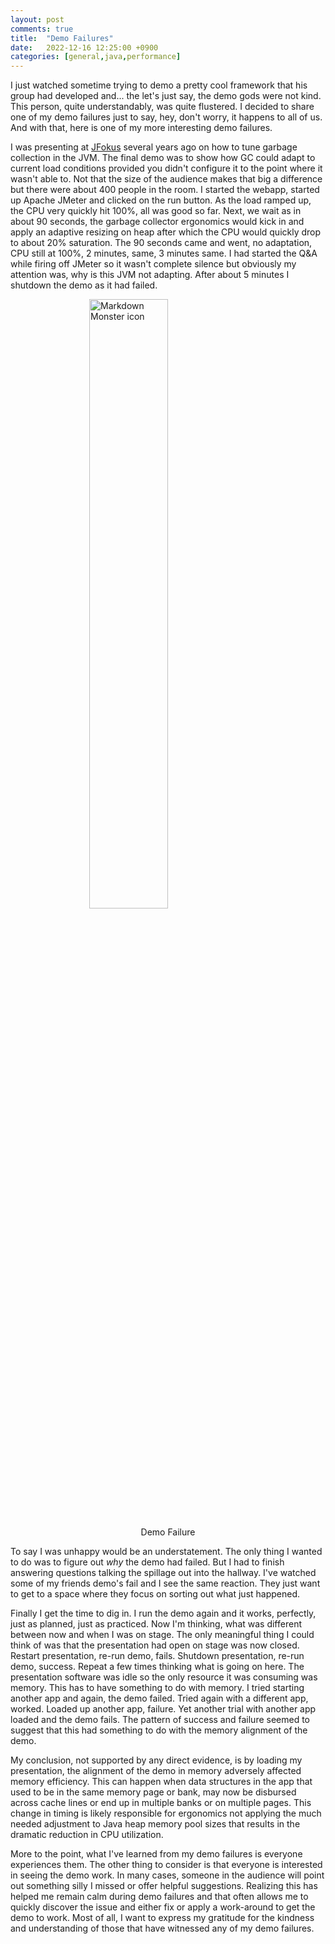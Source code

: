 ```yaml
---
layout: post
comments: true
title:  "Demo Failures"
date:   2022-12-16 12:25:00 +0900
categories: [general,java,performance]
---
```


I just watched sometime trying to demo a pretty cool framework that his group had developed and... the let's just say, the demo gods were not kind. This person, quite understandably, was quite flustered. I decided to share one of my demo failures just to say, hey, don't worry, it happens to all of us. And with that, here is one of my more interesting demo failures.

I was presenting at [JFokus](https://www.jfokus.se/) several years ago on how to tune garbage collection in the JVM. The final demo was to show how GC could adapt to current load conditions provided you didn't configure it to the point where it wasn't able to. Not that the size of the audience makes that big a difference but there were about 400 people in the room. I started the webapp, started up Apache JMeter and clicked on the run button. As the load ramped up, the CPU very quickly hit 100%, all was good so far. Next, we wait as in about 90 seconds, the garbage collector ergonomics would kick in and apply an adaptive resizing on heap after which the CPU would quickly drop to about 20% saturation. The 90 seconds came and went, no adaptation, CPU still at 100%, 2 minutes, same, 3 minutes same. I had started the Q&A while firing off JMeter so it wasn't complete silence but obviously my attention was, why is this JVM not adapting. After about 5 minutes I shutdown the demo as it had failed.

<img src="/images/failure.png"
     alt="Markdown Monster icon"
     style="width: 50%; display: block; margin-left: auto; margin-right: auto;" />
     
<p style="text-align: center;">Demo Failure</p>

To say I was unhappy would be an understatement. The only thing I wanted to do was to figure out *why* the demo had failed. But I had to finish answering questions talking the spillage out into the hallway. I've watched some of my friends demo's fail and I see the same reaction. They just want to get to a space where they focus on sorting out what just happened.

Finally I get the time to dig in. I run the demo again and it works, perfectly, just as planned, just as practiced. Now I'm thinking, what was different between now and when I was on stage. The only meaningful thing I could think of was that the presentation had open on stage was now closed. Restart presentation, re-run demo, fails. Shutdown presentation, re-run demo, success. Repeat a few times thinking what is going on here. The presentation software was idle so the only resource it was consuming was memory. This has to have something to do with memory. I tried starting another app and again, the demo failed. Tried again with a different app, worked. Loaded up another app, failure. Yet another trial with another app loaded and the demo fails. The pattern of success and failure seemed to suggest that this had something to do with the memory alignment of the demo.

My conclusion, not supported by any direct evidence, is by loading my presentation, the alignment of the demo in memory adversely affected memory efficiency. This can happen when data structures in the app that used to be in the same memory page or bank, may now be disbursed across cache lines or end up in multiple banks or on multiple pages. This change in timing is likely responsible for ergonomics not applying the much needed adjustment to Java heap memory pool sizes that results in the dramatic reduction in CPU utilization.

More to the point, what I've learned from my demo failures is everyone experiences them. The other thing to consider is that everyone is interested in seeing the demo work. In many cases, someone in the audience will point out something silly I missed or offer helpful suggestions. Realizing this has helped me remain calm during demo failures and that often allows me to quickly discover the issue and either fix or apply a work-around to get the demo to work. Most of all, I want to express my gratitude for the kindness and understanding of those that have witnessed any of my demo failures.